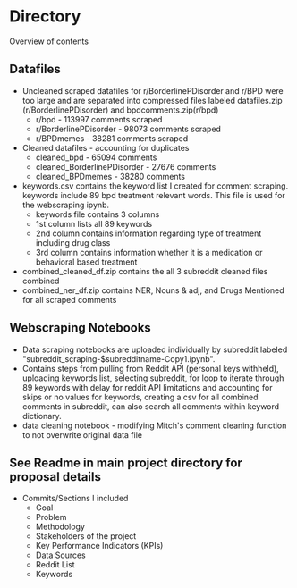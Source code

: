 # Directory 
Overview of contents 
## Datafiles 
* Uncleaned scraped datafiles for r/BorderlinePDisorder and r/BPD were too large and are separated into compressed files labeled datafiles.zip (r/BorderlinePDisorder) and bpdcomments.zip(r/bpd)
  * r/bpd - 113997 comments scraped
  * r/BorderlinePDisorder - 98073 comments scraped
  * r/BPDmemes - 38281 comments scraped
* Cleaned datafiles - accounting for duplicates
  * cleaned_bpd - 65094 comments
  * cleaned_BorderlinePDisorder - 27676 comments
  * cleaned_BPDmemes - 38280 comments
* keywords.csv contains the keyword list I created for comment scraping. keywords include 89 bpd treatment relevant words. This file is used for the webscraping ipynb.
  * keywords file contains 3 columns
  * 1st column lists all 89 keywords
  * 2nd column contains information regarding type of treatment including drug class
  * 3rd column contains information whether it is a medication or behavioral based treatment
* combined_cleaned_df.zip contains the all 3 subreddit cleaned files combined
* combined_ner_df.zip contains NER, Nouns & adj, and Drugs Mentioned for all scraped comments 
## Webscraping Notebooks
* Data scraping notebooks are uploaded individually by subreddit labeled "subreddit_scraping-$subredditname-Copy1.ipynb".
* Contains steps from pulling from Reddit API (personal keys withheld), uploading keywords list, selecting subreddit, for loop to iterate through 89 keywords with delay for reddit API limitations and accounting for skips or no values for keywords, creating a csv for all combined comments in subreddit, can also search all comments within keyword dictionary.
* data cleaning notebook - modifying Mitch's comment cleaning function to not overwrite original data file
## See Readme in main project directory for proposal details
* Commits/Sections I included
  * Goal
  * Problem
  * Methodology
  * Stakeholders of the project
  * Key Performance Indicators (KPIs)
  * Data Sources
  * Reddit List
  * Keywords
